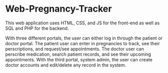 # Web-Pregnancy-Tracker

This web application uses HTML, CSS, and JS for the front-end as well as SQL and PHP for the backend. 

With three different portals, the user can either log in through the patient or doctor portal. The patient user can enter in pregnancies to track, see their perscriptions, and request/see appointments. The doctor user can perscribe medication, search patient records, and see their upcoming appointments. With the third portal, system admin, the user can create doctor accounts and edit/delete any record in the system.
